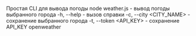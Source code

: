 Простая CLI для вывода погоды
node weather.js - вывод погоды выбранного города
  -h, --help - вызов справки
  -c, --city <CITY_NAME> - сохранение выбранного города
  -t, --token <API_KEY> - сохранение API_KEY openweather
